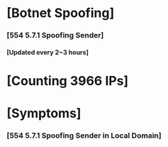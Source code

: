 # [Botnet Spoofing]
### [554 5.7.1 Spoofing Sender]
#### [Updated every 2~3 hours]

# [Counting 3966 IPs]

# [Symptoms] 
###   [554 5.7.1 Spoofing Sender in Local Domain]
